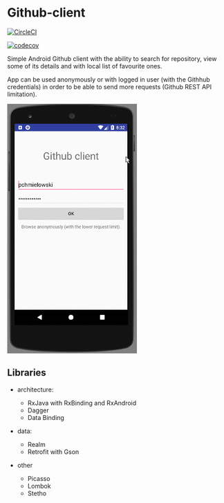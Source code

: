 # Github-client

[![CircleCI](https://circleci.com/gh/pchmielowski/Github-client.svg?style=svg)](https://circleci.com/gh/pchmielowski/Github-client)

[![codecov](https://codecov.io/gh/pchmielowski/Github-client/branch/master/graph/badge.svg)](https://codecov.io/gh/pchmielowski/Github-client)


Simple Android Github client with the ability to search for repository, view some of its details and with local list of favourite ones.

App can be used anonymously or with logged in user (with the Githhub credentials) in order to be able to send more requests (Github REST API limitation).

<img src=screencast.gif />

## Libraries
* architecture:
  * RxJava with RxBinding and RxAndroid
  * Dagger
  * Data Binding
  
* data: 
  * Realm
  * Retrofit with Gson

* other
  * Picasso
  * Lombok
  * Stetho

